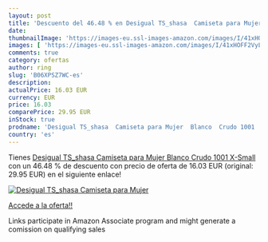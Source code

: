 ```yaml
---
layout: post
title: 'Descuento del 46.48 % en Desigual TS_shasa  Camiseta para Mujer  '
date: 
thumbnailImage: 'https://images-eu.ssl-images-amazon.com/images/I/41xHOFF2VyL._SL200_.jpg'
images: [ 'https://images-eu.ssl-images-amazon.com/images/I/41xHOFF2VyL._SL200_.jpg' ]
comments: true
category: ofertas
author: ring
slug: 'B06XPSZ7WC-es'
description:
actualPrice: 16.03 EUR
currency: EUR
price: 16.03
comparePrice: 29.95 EUR
inStock: true
prodname: 'Desigual TS_shasa  Camiseta para Mujer  Blanco  Crudo 1001  X-Small'
country: 'es'
---
```


Tienes [Desigual TS_shasa  Camiseta para Mujer  Blanco  Crudo 1001  X-Small](https://www.amazon.es/dp/B06XPSZ7WC/?tag=tolees-21) con un 46.48 % de descuento con precio de oferta de 16.03 EUR (original: 29.95 EUR) en el siguiente enlace!

[![Desigual TS_shasa  Camiseta para Mujer  ](https://images-eu.ssl-images-amazon.com/images/I/41xHOFF2VyL._SL200_.jpg)](https://www.amazon.es/dp/B06XPSZ7WC/?tag=tolees-21)

[Accede a la oferta!!](https://www.amazon.es/dp/B06XPSZ7WC/?tag=tolees-21)

Links participate in Amazon Associate program and might generate a comission on qualifying sales


